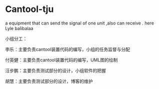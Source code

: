 # Cantool-tju
a equipment that can send the signal of one unit ,also can receive .
here Lyle
balibalaa



小组分工：

李乐：主要负责cantool装置代码的编写，小组的任务监督与分配

付英健：主要负责cantool装置代码的编写，UML图的绘制

汪步鹏：主要负责测试部分的设计，小组软件的把握

胡慧：主要负责测试部分的设计，博客的维护
